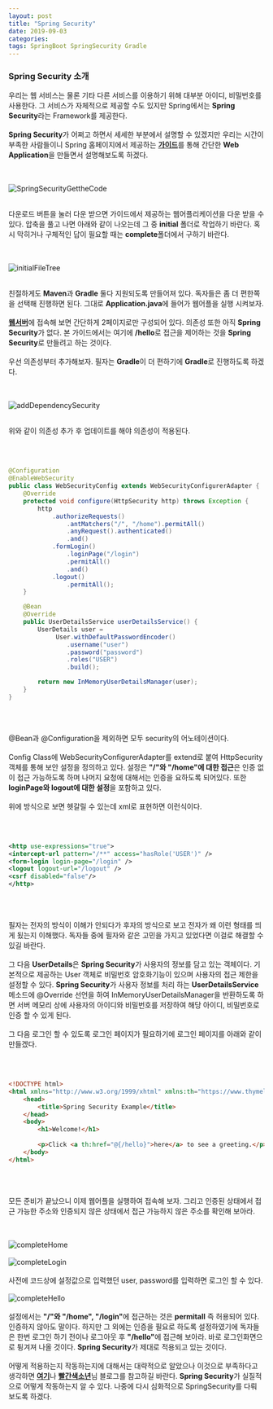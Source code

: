 ```yaml
---
layout: post
title: "Spring Security"
date: 2019-09-03
categories:
tags: SpringBoot SpringSecurity Gradle
---
```

<div style="display:none;">
우선 spring security의 소개
간단한 웹 어플로 security 적용 확인 설명
프론트 엔드와 백엔드로 나뉘었을 때 문제점 기술
프론트 엔드에 해당하는 웹어플 만들기 
</div>
<h3>Spring Security 소개</h3>
우리는 웹 서비스는 물론 기타 다른 서비스를 이용하기 위해 대부분 아이디, 비밀번호를 사용한다. 그 서비스가 자체적으로 제공할 수도 있지만 Spring에서는 <b>Spring Security</b>라는 Framework를 제공한다. 
<br><br>
<b>Spring Security</b>가 어쩌고 하면서 세세한 부분에서 설명할 수 있겠지만 우리는 시간이 부족한 사람들이니 Spring 홈페이지에서 제공하는 <b><a href="https://spring.io/guides/gs/securing-web/">가이드</a></b>를 통해 간단한 <b>Web Application</b>을 만들면서 설명해보도록 하겠다.

<br><br>
![SpringSecurityGettheCode](/files/security/SpringSecurityGettheCode.png)
<br><br>

다운로드 버튼을 눌러 다운 받으면 가이드에서 제공하는 웹어플리케이션을 다운 받을 수 있다. 압축을 풀고 나면 아래와 같이 나오는데 그 중 <b>initial</b> 폴더로 작업하기 바란다. 혹시 막히거나 구체적인 답이 필요할 때는 <b>complete</b>폴더에서 구하기 바란다.

<br><br>
![initialFileTree](/files/security/initialFileTree.png)
<br><br>

친절하게도 <b>Maven</b>과 <b>Gradle</b> 둘다 지원되도록 만들어져 있다. 독자들은 좀 더 편한쪽을 선택해 진행하면 된다. 그대로 <b>Application.java</b>에 들어가 웹어플을 실행 시켜보자. 
<br><br>
<b><a href="https://http://localhost:8080/">웹서버</a></b>에 접속해 보면 간단하게 2페이지로만 구성되어 있다. 의존성 또한 아직 <b>Spring Security</b>가 없다. 본 가이드에서는 여기에 <b>/hello</b>로 접근을 제어하는 것을 <b>Spring Security</b>로 만들려고 하는 것이다. 
<br><br>
우선 의존성부터 추가해보자. 필자는 <b>Gradle</b>이 더 편하기에 <b>Gradle</b>로 진행하도록 하겠다.

<br><br>
![addDependencySecurity](/files/security/addDependencySecurity.png)
<br><br>

위와 같이 의존성 추가 후 업데이트를 해야 의존성이 적용된다.

<br><br>
```java
@Configuration
@EnableWebSecurity
public class WebSecurityConfig extends WebSecurityConfigurerAdapter {
    @Override
    protected void configure(HttpSecurity http) throws Exception {
        http
            .authorizeRequests()
                .antMatchers("/", "/home").permitAll()
                .anyRequest().authenticated()
                .and()
            .formLogin()
                .loginPage("/login")
                .permitAll()
                .and()
            .logout()
                .permitAll();
    }

    @Bean
    @Override
    public UserDetailsService userDetailsService() {
        UserDetails user =
             User.withDefaultPasswordEncoder()
                .username("user")
                .password("password")
                .roles("USER")
                .build();

        return new InMemoryUserDetailsManager(user);
    }
}
```
<br><br>

@Bean과 @Configuration을 제외하면 모두 security의 어노테이션이다. 
<br><br>
Config Class에 WebSecurityConfigurerAdapter를 extend로 붙여 HttpSecurity객체를 통해 보안 설정을 정의하고 있다. 설정은 <b>"/"와 "/home"에 대한 접근</b>은 인증 없이 접근 가능하도록 하며 나머지 요청에 대해서는 인증을 요하도록 되어있다. 또한 <b>loginPage와 logout에 대한 설정</b>을 포함하고 있다. 
<br><br>
위에 방식으로 보면 헷갈릴 수 있는데 xml로 표현하면 이런식이다.

<br><br>
```xml
<http use-expressions="true"> 
<intercept-url pattern="/**" access="hasRole('USER')" /> 
<form-login login-page="/login" /> 
<logout logout-url="/logout" /> 
<csrf disabled="false"/> 
</http>
```
<br><br>

필자는 전자의 방식이 이해가 안되다가 후자의 방식으로 보고 전자가 왜 이런 형태를 띄게 됬는지 이해했다. 독자들 중에 필자와 같은 고민을 가지고 있었다면 이걸로 해결할 수 있길 바란다. 
<br><br>
그 다음 <b>UserDetails</b>은 <b>Spring Security</b>가 사용자의 정보를 담고 있는 객체이다. 기본적으로 제공하는 User 객체로 비밀번호 암호화기능이 있으며 사용자의 접근 제한을 설정할 수 있다. <b>Spring Security</b>가 사용자 정보를 처리 하는 <b>UserDetailsService</b> 메소드에 @Override 선언을 하여 InMemoryUserDetailsManager을 반환하도록 하면 서버 메모리 상에 사용자의 아이디와 비밀번호를 저장하여 해당 아이디, 비밀번호로 인증 할 수 있게 된다. 
<br><br>
그 다음 로그인 할 수 있도록 로그인 페이지가 필요하기에 로그인 페이지를 아래와 같이 만들겠다.

<br><br>
```html
<!DOCTYPE html>
<html xmlns="http://www.w3.org/1999/xhtml" xmlns:th="https://www.thymeleaf.org" xmlns:sec="https://www.thymeleaf.org/thymeleaf-extras-springsecurity3">
    <head>
        <title>Spring Security Example</title>
    </head>
    <body>
        <h1>Welcome!</h1>
        
        <p>Click <a th:href="@{/hello}">here</a> to see a greeting.</p>
    </body>
</html>
```
<br><br>

모든 준비가 끝났으니 이제 웹어플을 실행하여 접속해 보자. 그리고 인증된 상태에서 접근 가능한 주소와 인증되지 않은 상태에서 접근 가능하지 않은 주소를 확인해 보아라.

<br><br>
![completeHome](/files/security/completeHome.png)
<br><br>
![completeLogin](/files/security/completeLogin.png)
<br><br>
사전에 코드상에 설정값으로 입력했던 user, password를 입력하면 로그인 할 수 있다.
<br><br>
![completeHello](/files/security/completeHello.png)
<br><br>
설정에서는 <b>"/"와 "/home", "/login"</b>에 접근하는 것은 <b>permitall</b> 즉 허용되어 있다. 인증하지 않아도 말이다. 하지만 그 외에는 인증을 필요로 하도록 설정하였기에 독자들은 한번 로그인 하기 전이나 로그아웃 후 <b>"/hello"</b>에 접근해 보아라. 바로 로그인화면으로 튕겨져 나올 것이다. <b>Spring Security</b>가 제대로 적용되고 있는 것이다. 
<br><br>
어떻게 적용하는지 작동하는지에 대해서는 대략적으로 알았으나 이것으로 부족하다고 생각하면 <b><a href="https://spring.io/guides/topicals/spring-security-architecture">여기</a></b>나  <b><a href="https://sjh836.tistory.com/165">빨간색소년</a></b>님 블로그를 참고하길 바란다. <b>Spring Security</b>가 실질적으로 어떻게 작동하는지 알 수 있다. 나중에 다시 심화적으로 SpringSecurity를 다뤄 보도록 하겠다.

<div style="display:none;">
</div>